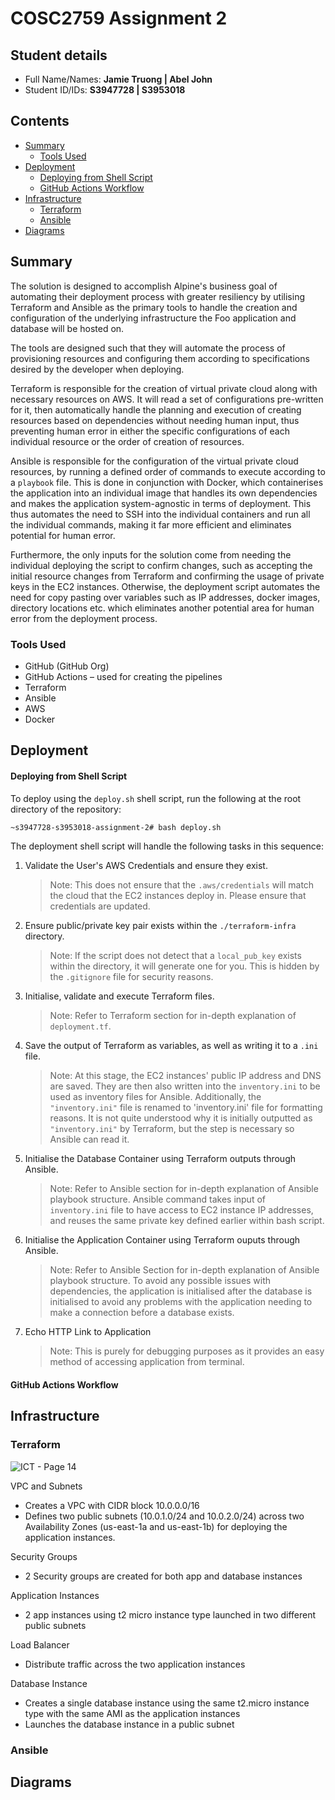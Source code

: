 # COSC2759 Assignment 2

## Student details

- Full Name/Names: **Jamie Truong | Abel John**
- Student ID/IDs: **S3947728 | S3953018**

## Contents

- [Summary](#summary)
  - [Tools Used](#tools-used)
- [Deployment](#deployment)
  - [Deploying from Shell Script](#deploying-from-shell-script)
  - [GitHub Actions Workflow](#github-actions-workflow)
- [Infrastructure](#infrastructure)
  - [Terraform](#terraform)
  - [Ansible](#ansible)
- [Diagrams](#diagrams)

## Summary
The solution is designed to accomplish Alpine's business goal of automating their deployment process with greater resiliency by utilising Terraform and Ansible as the primary tools to handle the creation and configuration of the underlying infrastructure the Foo application and database will be hosted on.

The tools are designed such that they will automate the process of provisioning resources and configuring them according to specifications desired by the developer when deploying.

Terraform is responsible for the creation of virtual private cloud along with necessary resources on AWS. It will read a set of configurations pre-written for it, then automatically handle the planning and execution of creating resources based on dependencies without needing human input, thus preventing human error in either the specific configurations of each individual resource or the order of creation of resources.

Ansible is responsible for the configuration of the virtual private cloud resources, by running a defined order of commands to execute according to a `playbook` file. This is done in conjunction with Docker, which containerises the application into an individual image that handles its own dependencies and makes the application system-agnostic in terms of deployment. This thus automates the need to SSH into the individual containers and run all the individual commands, making it far more efficient and eliminates potential for human error.

Furthermore, the only inputs for the solution come from needing the individual deploying the script to confirm changes, such as accepting the initial resource changes from Terraform and confirming the usage of private keys in the EC2 instances. Otherwise, the deployment script automates the need for copy pasting over variables such as IP addresses, docker images, directory locations etc. which eliminates another potential area for human error from the deployment process.

### Tools Used
- GitHub (GitHub Org)
- GitHub Actions – used for creating the pipelines
- Terraform
- Ansible
- AWS
- Docker

## Deployment

#### Deploying from Shell Script

To deploy using the `deploy.sh` shell script, run the following at the root directory of the repository:
```bash
~s3947728-s3953018-assignment-2# bash deploy.sh
```

The deployment shell script will handle the following tasks in this sequence:

1. Validate the User's AWS Credentials and ensure they exist.
    > Note: This does not ensure that the `.aws/credentials` will match the cloud that the EC2 instances deploy in. Please ensure that credentials are updated.
2. Ensure public/private key pair exists within the `./terraform-infra` directory.
    > Note: If the script does not detect that a `local_pub_key` exists within the directory, it will generate one for you. This is hidden by the `.gitignore` file for security reasons.
3. Initialise, validate and execute Terraform files.
    > Note: Refer to Terraform section for in-depth explanation of `deployment.tf`.
4. Save the output of Terraform as variables, as well as writing it to a `.ini` file.
    > Note: At this stage, the EC2 instances' public IP address and DNS are saved. They are then also written into the `inventory.ini` to be used as inventory files for Ansible. Additionally, the `"inventory.ini"` file is renamed to 'inventory.ini' file for formatting reasons. It is not quite understood why it is initially outputted as `"inventory.ini"` by Terraform, but the step is necessary so Ansible can read it.
5. Initialise the Database Container using Terraform outputs through Ansible.
    > Note: Refer to Ansible section for in-depth explanation of Ansible playbook structure. Ansible command takes input of `inventory.ini` file to have access to EC2 instance IP addresses, and reuses the same private key defined earlier within bash script.
6. Initialise the Application Container using Terraform ouputs through Ansible.
    > Note: Refer to Ansible Section for in-depth explanation of Ansible playbook structure. To avoid any possible issues with dependencies, the application is initialised after the database is initialised to avoid any problems with the application needing to make a connection before a database exists.
7.  Echo HTTP Link to Application
    > Note: This is purely for debugging purposes as it provides an easy method of accessing application from terminal.

#### GitHub Actions Workflow


## Infrastructure
### Terraform
![ICT  - Page 14](https://github.com/user-attachments/assets/1f515390-07d4-44a8-887b-144234f1adf9)

VPC and Subnets
- Creates a VPC with CIDR block 10.0.0.0/16
- Defines two public subnets (10.0.1.0/24 and 10.0.2.0/24) across two Availability Zones (us-east-1a and us-east-1b) for deploying the application instances. 

Security Groups
- 2 Security groups are created for both app and database instances 

Application Instances
- 2 app instances using t2 micro instance type launched in two different public subnets 

Load Balancer
- Distribute traffic across the two application instances

Database Instance
- Creates a single database instance using the same t2.micro instance type with the same AMI as the application instances
- Launches the database instance in a public subnet

### Ansible


## Diagrams
